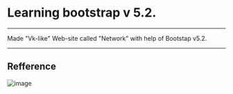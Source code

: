 # Learning bootstrap v 5.2. 
____
Made "Vk-like" Web-site called "Network" with help of Bootstap v5.2.
____
## Refference

![image](https://user-images.githubusercontent.com/115931010/202195782-25cefecf-f4c2-4ec3-b006-7a6ec95e7a05.png)
